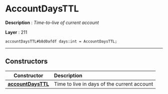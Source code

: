 # AccountDaysTTL

**Description** : *Time-to-live of current account*

**Layer** : 211

```tl
accountDaysTTL#b8d0afdf days:int = AccountDaysTTL;
```

---

## Constructors

| Constructor | Description |
| :---: | :--- |
| [**accountDaysTTL**](constructor/accountDaysTTL) | Time to live in days of the current account |